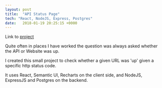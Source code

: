 ```yaml
---
layout: post
title:  "API Status Page"
tech: "React, NodeJS, Express, Postgres"
date:   2018-01-19 20:25:15 +0000
---
```


Link to [project](https://github.com/fintand/status-page)

Quite often in places I have worked the question was always asked whether the API or Website was up.

I created this small project to check whether a given URL was 'up' given a specific http status code.

It uses React, Semantic UI, Recharts on the client side, and NodeJS, ExpressJS and Postgres on the backend.
